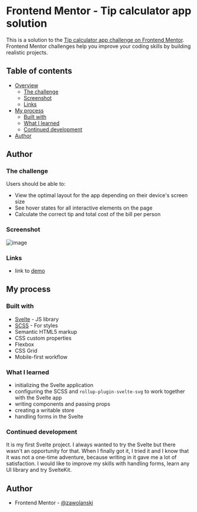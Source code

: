 # Frontend Mentor - Tip calculator app solution

This is a solution to the [Tip calculator app challenge on Frontend Mentor](https://www.frontendmentor.io/challenges/tip-calculator-app-ugJNGbJUX). Frontend Mentor challenges help you improve your coding skills by building realistic projects.

## Table of contents

- [Overview](#overview)
  - [The challenge](#the-challenge)
  - [Screenshot](#screenshot)
  - [Links](#links)
- [My process](#my-process)
  - [Built with](#built-with)
  - [What I learned](#what-i-learned)
  - [Continued development](#continued-development)
- [Author](#author)

## Author

### The challenge

Users should be able to:

- View the optimal layout for the app depending on their device's screen size
- See hover states for all interactive elements on the page
- Calculate the correct tip and total cost of the bill per person

### Screenshot

![image](https://user-images.githubusercontent.com/61630877/129486301-65811b99-440d-4142-b1b7-19f606be2bb8.png)

### Links 

- link to [demo](https://zawolanski.github.io/tip-calculator/public/)

## My process

### Built with

- [Svelte](https://svelte.dev/) - JS library
- [SCSS](https://sass-lang.com/) - For styles
- Semantic HTML5 markup
- CSS custom properties
- Flexbox
- CSS Grid
- Mobile-first workflow

### What I learned

- initializing the Svelte application
- configuring the SCSS and `rollup-plugin-svelte-svg` to work together with the Svelte app
- writing components and passing props
- creating a writable store
- handling forms in the Svelte

### Continued development

It is my first Svelte project. I always wanted to try the Svelte but there wasn't an opportunity for that. When I finally got it, I tried it and I know that 
it was not a one-time adventure, because writing in it gave me a lot of satisfaction. I would like to improve my skills with handling forms, learn any UI library and try SvelteKit.


## Author

- Frontend Mentor - [@zawolanski](https://www.frontendmentor.io/profile/zawolanski)

